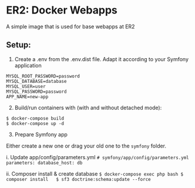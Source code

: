 # ER2: Docker Webapps
A simple image that is used for base webapps at ER2

## Setup:

1. Create a .env from the .env.dist file. Adapt it according to your Symfony application

```
MYSQL_ROOT_PASSWORD=password
MYSQL_DATABASE=database
MYSQL_USER=user
MYSQL_PASSWORD=password
APP_NAME=new-app
```

2. Build/run containers with (with and without detached mode):

```
$ docker-compose build
$ docker-compose up -d
```


3. Prepare Symfony app

Either create a new one or drag your old one to the `symfony` folder.

   i. Update app/config/parameters.yml
    ```
    # symfony/app/config/parameters.yml
    parameters:
        database_host: db
    ```

   ii. Composer install & create database
    ```
    $ docker-compose exec php bash
    $ composer install  
    $ sf3 doctrine:schema:update --force
    ```

